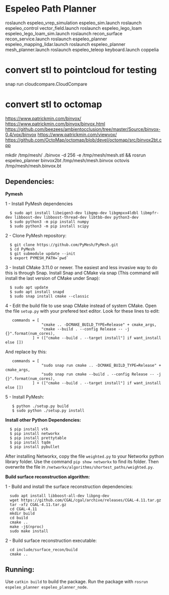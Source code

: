 # Espeleo Path Planner


roslaunch espeleo_vrep_simulation espeleo_sim.launch
roslaunch espeleo_control vector_field.launch
roslaunch espeleo_lego_loam espeleo_lego_loam_sim.launch
roslaunch recon_surface recon_service.launch
roslaunch espeleo_planner espeleo_mapping_lidar.launch
roslaunch espeleo_planner mesh_planner.launch
roslaunch espeleo_teleop keyboard.launch
coppelia

# convert stl to pointcloud for testing
snap run cloudcompare.CloudCompare

# convert stl to octomap
https://www.patrickmin.com/binvox/
https://www.patrickmin.com/binvox/binvox.html
https://github.com/beezees/ambientocclusion/tree/master/Source/binvox-0.4/vox/binvox
https://www.patrickmin.com/viewvox/
https://github.com/OctoMap/octomap/blob/devel/octomap/src/binvox2bt.cpp

mkdir /tmp/mesh/
./binvox -d 256 -e /tmp/mesh/mesh.stl && rosrun espeleo_planner binvox2bt /tmp/mesh/mesh.binvox
octovis /tmp/mesh/mesh.binvox.bt

## Dependencies:

**Pymesh**

1 - Install PyMesh dependencies
```
  $ sudo apt install libeigen3-dev libgmp-dev libgmpxx4ldbl libmpfr-dev libboost-dev libboost-thread-dev libtbb-dev python3-dev
  $ sudo python3 -m pip install numpy
  $ sudo python3 -m pip install scipy
```

2 - Clone PyMesh repository:
```
  $ git clone https://github.com/PyMesh/PyMesh.git 
  $ cd PyMesh
  $ git submodule update --init
  $ export PYMESH_PATH=`pwd`
```

3 - Install CMake 3.11.0 or newer. The easiest and less invasive way to do this is through Snap. Install Snap and CMake via snap (This command will install the last version of CMake under Snap):
  ```
    $ sudo apt update
    $ sudo apt install snapd
    $ sudo snap install cmake --classic
  ```

4 - Edit the build file to use snap CMake instead of system CMake. Open the file ``setup.py`` with your prefered text editor. Look for these lines to edit:

```
   commands = [
                "cmake .. -DCMAKE_BUILD_TYPE=Release" + cmake_args,
                "cmake --build . --config Release -- -j {}".format(num_cores),
            ] + (["cmake --build . --target install"] if want_install else [])
```

And replace by this:

```
   commands = [
                "sudo snap run cmake .. -DCMAKE_BUILD_TYPE=Release" + cmake_args,
                "sudo snap run cmake --build . --config Release -- -j {}".format(num_cores),
            ] + (["cmake --build . --target install"] if want_install else [])
```

5 - Install PyMesh:
```
   $ python ./setup.py build
   $ sudo python ./setup.py install
```

**Install other Python Dependencies:**
```
  $ pip install vtk
  $ pip install networkx
  $ pip install prettytable
  $ pip install tqdm
  $ pip install pybullet
```
After installing Networkx, copy the file ``weighted.py`` to your Networkx python library folder. Use the command ``pip show networkx`` to find its folder. Then overwrite the file in ``/networkx/algorithms/shortest_paths/weighted.py``. 

**Build surface reconstruction algorithm:**

1 - Build and install the surface reconstruction dependencies:

```
  sudo apt install libboost-all-dev libpng-dev
  wget https://github.com/CGAL/cgal/archive/releases/CGAL-4.11.tar.gz
  tar -xfz CGAL-4.11.tar.gz
  cd CGAL-4.11
  mkdir build
  cd build
  cmake ..
  make -j$(nproc)
  sudo make install
```
2 - Build surface reconstruction executable:

```
  cd include/surface_recon/build
  cmake ..
```


## Running:

Use ``catkin build`` to build the package. Run the package with ``rosrun espeleo_planner espeleo_planner_node``.
